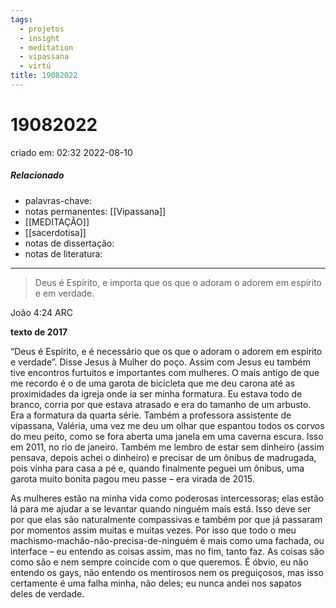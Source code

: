 ```yaml
---
tags:
  - projetos
  - insight
  - meditation
  - vipassana
  - virtú
title: 19082022
---
```

# 19082022
criado em: 02:32 2022-08-10

##### Relacionado
- palavras-chave:
- notas permanentes: [[Vipassana]] 
- [[MEDITAÇÃO]]
- [[sacerdotisa]]
- notas de dissertação:
- notas de literatura: 

---
>Deus é Espírito, e importa que os que o adoram o adorem em espírito e em verdade.

João 4:24 ARC

**texto de 2017**  
  
“Deus é Espírito, e é necessário que os que o adoram o adorem em espírito e verdade”. Disse Jesus à Mulher do poço. Assim com Jesus eu também tive encontros furtuitos e importantes com mulheres. 
O mais antigo de que me recordo é o de uma garota de bicicleta que me deu carona até as proximidades da igreja onde ia ser minha formatura. Eu estava todo de branco, corria por que estava atrasado e era do tamanho de um arbusto. Era a formatura da quarta série. 
Também a professora assistente de vipassana, Valéria, uma vez me deu um olhar que espantou todos os corvos do meu peito, como se fora aberta uma janela em uma caverna escura. Isso em 2011, no rio de janeiro. 
Também me lembro de estar sem dinheiro (assim pensava, depois achei o dinheiro) e precisar de um ônibus de madrugada, pois vinha para casa a pé e, quando finalmente peguei um ônibus, uma garota muito bonita pagou meu passe – era virada de 2015. 

As mulheres estão na minha vida como poderosas intercessoras; elas estão lá para me ajudar a se levantar quando ninguém mais está. Isso deve ser por que elas são naturalmente compassivas e também por que já passaram por momentos assim muitas e muitas vezes. Por isso que todo o meu machismo-machão-não-precisa-de-ninguém é mais como uma fachada, ou interface – eu entendo as coisas assim, mas no fim, tanto faz. 
As coisas são como são e nem sempre coincide com o que queremos. É óbvio, eu não entendo os gays, não entendo os mentirosos nem os preguiçosos, mas isso certamente é uma falha minha, não deles; eu nunca andei nos sapatos deles de verdade.
